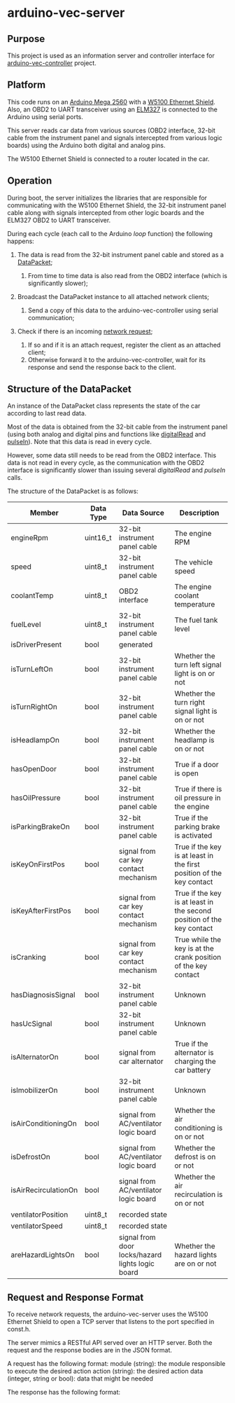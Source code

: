 # arduino-vec-server

## Purpose

This project is used as an information server and controller interface for [arduino-vec-controller](https://github.com/rafaame/arduino-vec-controller) project.

## Platform
This code runs on an [Arduino Mega 2560](https://www.arduino.cc/en/Main/ArduinoBoardMega2560) with a [W5100 Ethernet Shield](https://www.arduino.cc/en/Main/ArduinoEthernetShieldV1). Also, an OBD2 to UART transceiver using an [ELM327](https://www.elmelectronics.com/ic/elm327/) is connected to the Arduino using serial ports.

This server reads car data from various sources (OBD2 interface, 32-bit cable from the instrument panel and signals intercepted from various logic boards) using the Arduino both digital and analog pins.

The W5100 Ethernet Shield is connected to a router located in the car.

## Operation
During boot, the server initializes the libraries that are responsible for communicating with the W5100 Ethernet Shield, the 32-bit instrument panel cable along with signals intercepted from other logic boards and the ELM327 OBD2 to UART transceiver.

During each cycle (each call to the Arduino *loop* function) the following happens:
 
 1. The data is read from the 32-bit instrument panel cable and stored as a [DataPacket](#structure-of-the-datapacket);
     1. From time to time data is also read from the OBD2 interface (which is significantly slower);
 
 2. Broadcast the DataPacket instance to all attached network clients;
     1. Send a copy of this data to the arduino-vec-controller using serial communication;
 
 3. Check if there is an incoming [network request](#request-and-response-format);
     1. If so and if it is an attach request, register the client as an attached client;
     2. Otherwise forward it to the arduino-vec-controller, wait for its response and send the response back to the client.

## Structure of the DataPacket
An instance of the DataPacket class represents the state of the car according to last read data. 

Most of the data is obtained from the 32-bit cable from the instrument panel (using both analog and digital pins and functions like [digitalRead](https://www.arduino.cc/en/Reference/DigitalRead) and [pulseIn](https://www.arduino.cc/en/Reference/PulseIn)). Note that this data is read in every cycle.

However, some data still needs to be read from the OBD2 interface. This data is not read in every cycle, as the communication with the OBD2 interface is significantly slower than issuing several *digitalRead* and *pulseIn* calls.

The structure of the DataPacket is as follows:

| Member | Data Type | Data Source | Description |
| ------ | --------- | ----------- | ----------- |
| engineRpm | uint16_t | 32-bit instrument panel cable | The engine RPM |
| speed | uint8_t | 32-bit instrument panel cable | The vehicle speed |
| coolantTemp | uint8_t | OBD2 interface | The engine coolant temperature |
| fuelLevel | uint8_t | 32-bit instrument panel cable | The fuel tank level |
| isDriverPresent | bool | generated |  |
| isTurnLeftOn | bool | 32-bit instrument panel cable | Whether the turn left signal light is on or not |
| isTurnRightOn | bool | 32-bit instrument panel cable | Whether the turn right signal light is on or not |
| isHeadlampOn | bool | 32-bit instrument panel cable | Whether the headlamp is on or not |
| hasOpenDoor | bool | 32-bit instrument panel cable | True if a door is open |
| hasOilPressure | bool | 32-bit instrument panel cable | True if there is oil pressure in the engine |
| isParkingBrakeOn | bool | 32-bit instrument panel cable | True if the parking brake is activated |
| isKeyOnFirstPos | bool | signal from car key contact mechanism | True if the key is at least in the first position of the key contact |
| isKeyAfterFirstPos | bool | signal from car key contact mechanism | True if the key is at least in the second position of the key contact |
| isCranking | bool | signal from car key contact mechanism | True while the key is at the crank position of the key contact |
| hasDiagnosisSignal | bool | 32-bit instrument panel cable | Unknown |
| hasUcSignal | bool | 32-bit instrument panel cable | Unknown |
| isAlternatorOn | bool | signal from car alternator | True if the alternator is charging the car battery |
| isImobilizerOn | bool | 32-bit instrument panel cable | Unknown |
| isAirConditioningOn | bool | signal from AC/ventilator logic board | Whether the air conditioning is on or not |
| isDefrostOn | bool | signal from AC/ventilator logic board | Whether the defrost is on or not |
| isAirRecirculationOn | bool | signal from AC/ventilator logic board | Whether the air recirculation is on or not |
| ventilatorPosition | uint8_t | recorded state |  |
| ventilatorSpeed | uint8_t | recorded state |  |
| areHazardLightsOn | bool | signal from door locks/hazard lights logic board | Whether the hazard lights are on or not |


## Request and Response Format
To receive network requests, the arduino-vec-server uses the W5100 Ethernet Shield to open a TCP server that listens to the port specified in const.h.

The server mimics a RESTful API served over an HTTP server. Both the request and the response bodies are in the JSON format.

A request has the following format:
module (string): the module responsible to execute the desired action
action (string): the desired action
data (integer, string or bool): data that might be needed

The response has the following format:



